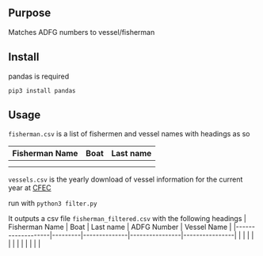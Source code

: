 ## Purpose
Matches ADFG numbers to vessel/fisherman
## Install
pandas is required

```pip3 install pandas```

## Usage
```fisherman.csv``` is a list of fishermen and vessel names with headings as so

|   Fisherman Name  |   Boat  |   Last name  |
|-------------------|---------|--------------|
|                   |         |              |
|                   |         |              |

```vessels.csv``` is the yearly download of vessel information for the current year at [CFEC](https://www.cfec.state.ak.us/plook/#downloads)

run with
```python3 filter.py```

It outputs a csv file ```fisherman_filtered.csv``` with the following headings
|   Fisherman Name  |   Boat  |   Last name  |   ADFG Number  |   Vessel Name  |
|-------------------|---------|--------------|----------------|----------------|
|                   |         |              |                |                |
|                   |         |              |                |                |

